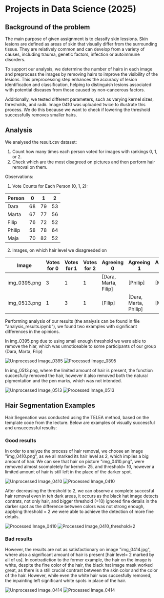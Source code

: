# Projects in Data Science (2025)

## Background of the problem 
The main purpose of given assignment is to classify skin lessions. Skin lesions are defined as areas of skin that visually differ from the surrounding tissue. They are relatively common and can develop from a variety of causes, including trauma, genetic factors, infection or autoimmune disorders. 

To support our analysis, we determine the number of hairs in each image and preprocess the images by removing hairs to improve the visibility of the lesions. This preprocessing step enhances the accuracy of lesion identification and classification, helping to distinguish lesions associated with potential diseases from those caused by non-cancerous factors.

Additionally, we tested different parameters, such as varying kernel sizes, thresholds, and radii. Image 0410 was uploaded twice to illustrate this process. We do this because we want to check if lowering the threshold successfully removes smaller hairs.

## Analysis 
We analysed the result.csv dataset:
1. Count how many times each person voted for images with rankings 0, 1, or 2.
2. Check which are the most disagreed on pictures and then perform hair removal on them.

Observations:

1. Vote Counts for Each Person (0, 1, 2):

| Person | 0  | 1  | 2  |
|--------|----|----|----|
| Dara   | 68 | 79 | 53 |
| Marta  | 67 | 77 | 56 |
| Filip  | 76 | 72 | 52 |
| Philip | 58 | 78 | 64 |
| Maja   | 70 | 82 | 52 |

2. Images, on which hair level we disagreeded on

| Image         | Votes for 0 | Votes for 1 | Votes for 2 | Agreeing 0               | Agreeing 1             | Agreeing 2 |
|---------------|-------------|-------------|-------------|--------------------------|------------------------|------------|
| img_0395.png  | 3           | 1           | 1           | [Dara, Marta, Filip]      | [Philip]               | [Maja]     |
| img_0513.png  | 1           | 3           | 1           | [Filip]                   | [Dara, Marta, Philip]  | [Maja]     |

Performing analysis of our results (the analysis can be found in file "analysis_results.ipynb"), we found two examples with significant differences in the opinions. 

In img_0395.png due to using small enough threshold we were able to remove the hiar, which was unnoticeable to some participants of our group (Dara, Marta, Filip)

![Unprocessed Image_0395](../data/img_0395.png)
![Processed Image_0395](processed_images/img_0395_processed.png)

In img_0513.png, where the limited amount of hair is present, the function succesfully removed the hair, however it also removed both the natural pigmentation and the pen marks, which was not intended.

![Unprocessed Image_0513](../data/img_0513.png)
![Processed Image_0513](processed_images/img_0513_processed.png)




## Hair Segmentation Examples
Hair Segenation was conducted using the TELEA method, based on the template code from the lecture. Below are examples of visually successful and unsuccessful results:



### Good results
In order to analyze the process of hair removal, we choose an image "img_0410.png", as we all marked its hair level as 2, which implies a big amount of hair. We can see that hair on picture "img_0410.png", were removed almost scompletely for kernel= 25, and threshold= 10, however a limited amount of hair is still left in the place of the darker spot. 

![Unprocessed Image_0410](../data/img_0410.png)
![Processed Image_0410](processed_images/img_0410_processed.png)

After decreasing the threshold to 2, we can observe a complete succesful hair removal even in teh dark areas, it occurs as the black hat image detects contrats, not only hair, and bigger threshold (=10) ignored fine details in the darker spot as the difference between colors was not strong enough, applying threshold = 2 we were able to achieve the detection of more fine details. 

![Processed Image_0410](processed_images/img_0410_processed.png)
![Processed Image_0410_threshold=2](processed_images/img_0410_processed_lower_thredshold_is_2.png)

### Bad results
However, the results are not as satisfactionary on image "img_0414.jpg", where also a significant amount of hair is present [hair level= 2 marked by all of us]. In contradiction to the former example, the hair on the image is white, despite the fine color of the hair, the black hat image mask worked great, as there is a still crucial contrast between the skin color and the color of the hair. However, while even the white hair was succesfully removed, the inpainting left significant white spots in place of the hair.

![Unprocessed Image_0414](../data/img_0414.png)
![Processed Image_0414](processed_images/img_0414_processed.png)


 















